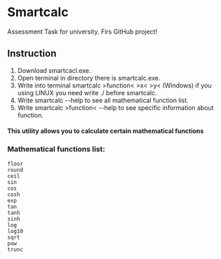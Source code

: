 # Smartcalc
Assessment Task for university.
Firs GitHub project!
## Instruction
1) Download smartcacl.exe.
2) Open terminal in directory there is smartcalc.exe.
3) Write into terminal smartcalc >function< >x< >y< (Windows) if you using LINUX you need write ./ before smartcalc.
4) Write smartcalc --help to see all mathematical function list.
5) Write smartcalc >function< --help to see specific information about function.
  
  
#### This utility allows you to calculate certain mathematical functions

### Mathematical functions list:
```
floor
round
ceil
sin
cos
cosh
exp
tan
tanh
sinh
log
log10
sqrt
pow
trunc
```
